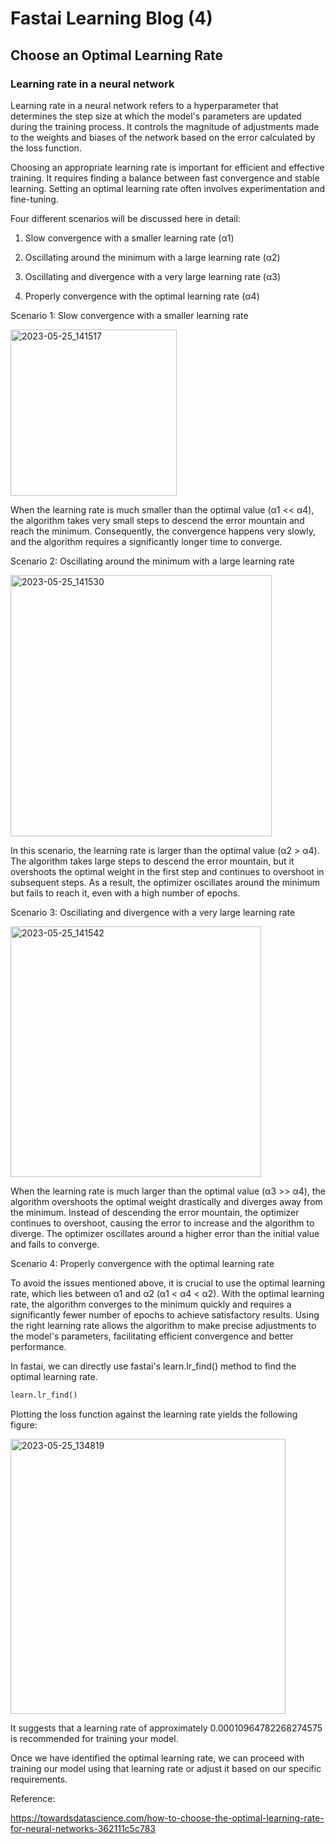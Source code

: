 # Fastai Learning Blog (4)


## Choose an Optimal Learning Rate

### Learning rate in a neural network

Learning rate in a neural network refers to a hyperparameter that determines the step size at which the model's parameters are updated during the training process. It controls the magnitude of adjustments made to the weights and biases of the network based on the error calculated by the loss function.

Choosing an appropriate learning rate is important for efficient and effective training. It requires finding a balance between fast convergence and stable learning. Setting an optimal learning rate often involves experimentation and fine-tuning.

Four different scenarios will be discussed here in detail:

1. Slow convergence with a smaller learning rate (α1)

2. Oscillating around the minimum with a large learning rate (α2)

3. Oscillating and divergence with a very large learning rate (α3)

4. Properly convergence with the optimal learning rate (α4)


Scenario 1: Slow convergence with a smaller learning rate

<img width="266" alt="2023-05-25_141517" src="https://github.com/HongdaZhou-cloud/HongdaZhou-cloud.github.io/assets/132418400/7c9485b2-d1aa-4f61-988a-7c8f635e3515">

When the learning rate is much smaller than the optimal value (α1 << α4), the algorithm takes very small steps to descend the error mountain and reach the minimum. Consequently, the convergence happens very slowly, and the algorithm requires a significantly longer time to converge.

Scenario 2: Oscillating around the minimum with a large learning rate



<img width="418" alt="2023-05-25_141530" src="https://github.com/HongdaZhou-cloud/HongdaZhou-cloud.github.io/assets/132418400/0ed553f0-ecc1-4ab2-94fe-7940d59a5b63">

In this scenario, the learning rate is larger than the optimal value (α2 > α4). The algorithm takes large steps to descend the error mountain, but it overshoots the optimal weight in the first step and continues to overshoot in subsequent steps. As a result, the optimizer oscillates around the minimum but fails to reach it, even with a high number of epochs.

Scenario 3: Oscillating and divergence with a very large learning rate




<img width="401" alt="2023-05-25_141542" src="https://github.com/HongdaZhou-cloud/HongdaZhou-cloud.github.io/assets/132418400/e7aff459-a61c-4cc4-aab8-fc1bf59d04d1">

When the learning rate is much larger than the optimal value (α3 >> α4), the algorithm overshoots the optimal weight drastically and diverges away from the minimum. Instead of descending the error mountain, the optimizer continues to overshoot, causing the error to increase and the algorithm to diverge. The optimizer oscillates around a higher error than the initial value and fails to converge.

Scenario 4: Properly convergence with the optimal learning rate

To avoid the issues mentioned above, it is crucial to use the optimal learning rate, which lies between α1 and α2 (α1 < α4 < α2). With the optimal learning rate, the algorithm converges to the minimum quickly and requires a significantly fewer number of epochs to achieve satisfactory results. Using the right learning rate allows the algorithm to make precise adjustments to the model's parameters, facilitating efficient convergence and better performance.

In fastai, we can directly use fastai's learn.lr_find() method to find the optimal learning rate.

```python
learn.lr_find()
```

Plotting the loss function against the learning rate yields the following figure:

<img width="440" alt="2023-05-25_134819" src="https://github.com/HongdaZhou-cloud/HongdaZhou-cloud.github.io/assets/132418400/d61e5db4-312b-4cca-9e40-da567a57270a">

It suggests that a learning rate of approximately 0.00010964782268274575 is recommended for training your model.

Once we have identified the optimal learning rate, we can proceed with training our model using that learning rate or adjust it based on our specific requirements.

Reference:

https://towardsdatascience.com/how-to-choose-the-optimal-learning-rate-for-neural-networks-362111c5c783
